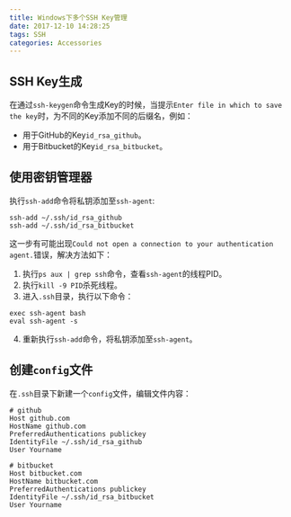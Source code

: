 ```yaml
---
title: Windows下多个SSH Key管理
date: 2017-12-10 14:28:25
tags: SSH
categories: Accessories
---
```


## SSH Key生成

在通过`ssh-keygen`命令生成Key的时候，当提示`Enter file in which to save the key`时，为不同的Key添加不同的后缀名，例如：
 - 用于GitHub的Key`id_rsa_github`。
 - 用于Bitbucket的Key`id_rsa_bitbucket`。

<!--more-->

## 使用密钥管理器

执行`ssh-add`命令将私钥添加至`ssh-agent`:

```
ssh-add ~/.ssh/id_rsa_github
ssh-add ~/.ssh/id_rsa_bitbucket
```

这一步有可能出现`Could not open a connection to your authentication agent.`错误，解决方法如下：
1. 执行`ps aux | grep ssh`命令，查看`ssh-agent`的线程PID。
2. 执行`kill -9 PID`杀死线程。
3. 进入`.ssh`目录，执行以下命令：
```
exec ssh-agent bash
eval ssh-agent -s
```
4. 重新执行`ssh-add`命令，将私钥添加至`ssh-agent`。

## 创建`config`文件

在`.ssh`目录下新建一个`config`文件，编辑文件内容：
```
# github
Host github.com
HostName github.com
PreferredAuthentications publickey
IdentityFile ~/.ssh/id_rsa_github
User Yourname

# bitbucket
Host bitbucket.com
HostName bitbucket.com
PreferredAuthentications publickey
IdentityFile ~/.ssh/id_rsa_bitbucket
User Yourname
```
